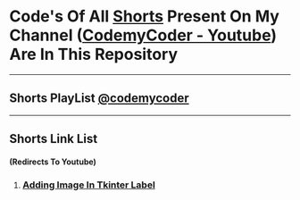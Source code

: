 <h1>Code's Of All <a href="https://youtube.com/@codemycoder/shorts">Shorts</a> Present On My Channel (<a href="https://youtube.com/@codemycoder">CodemyCoder - Youtube</a>) Are In This Repository</h1>
<hr>
<h2>Shorts PlayList
    <a href="https://youtube.com/playlist?list=PLNNnvmd2gU-Dy90mZaBBbNUSMwx_clkOT">@codemycoder</a>
</h2>
<hr>
<h2>Shorts Link List <h4>(Redirects To Youtube)</h4></h2>
<ol>
    <li>
        <h3>
            <a href="https://youtube.com/shorts/oceUi8wefWk">
                Adding Image In Tkinter Label
            </a>
        </h3>
    </li>
</ol>